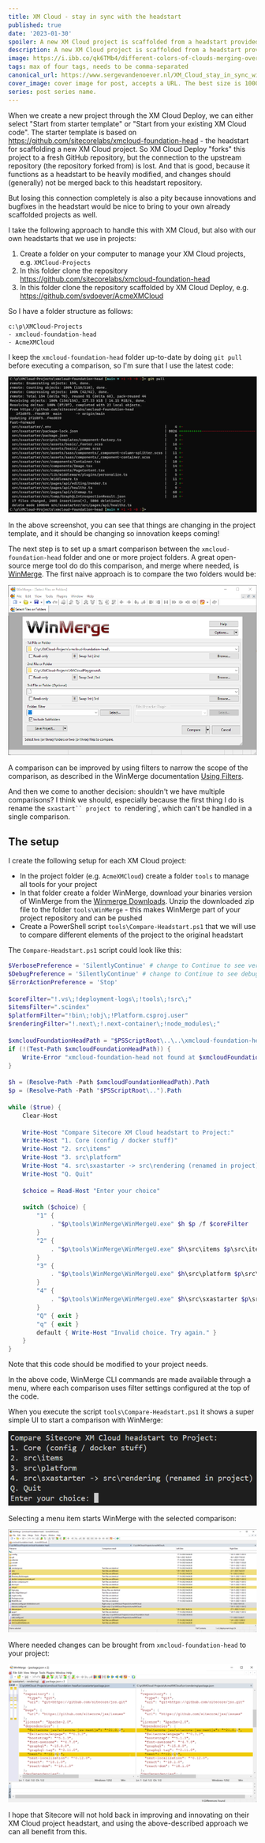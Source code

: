 ```yaml
---
title: XM Cloud - stay in sync with the headstart
published: true
date: '2023-01-30'
spoiler: A new XM Cloud project is scaffolded from a headstart provided by Sitecore. But how do you stay in sync with that headstart in case Sitecore decides to fix issues or include innovations? In this post, I will describe how we do this in general when starting from a headstart.  
description: A new XM Cloud project is scaffolded from a headstart provided by Sitecore. But how do you stay in sync with that headstart in case Sitecore decides to fix issues or include innovations? In this post, I will describe how we do this in general when starting from a headstart.
image: https://i.ibb.co/qk6TMb4/different-colors-of-clouds-merging-over-the-surface-of-the-earth.png
tags: max of four tags, needs to be comma-separated
canonical_url: https://www.sergevandenoever.nl/XM_Cloud_stay_in_sync_with_the_headstart/
cover_image: cover image for post, accepts a URL. The best size is 1000 x 420.
series: post series name.
---
```


When we create a new project through the XM Cloud Deploy, we can either select "Start from starter template" or "Start from your existing XM Cloud code". The starter template is based on https://github.com/sitecorelabs/xmcloud-foundation-head - the headstart for scaffolding a new XM Cloud project. So XM Cloud Deploy "forks" this project to a fresh GitHub repository, but the connection to the upstream repository (the repository forked from) is lost. And that is good, because it functions as a headstart to be heavily modified, and changes should (generally) not be merged back to this headstart repository.

But losing this connection completely is also a pity because innovations and bugfixes in the headstart would be nice to bring to your own already scaffolded projects as well.

I take the following approach to handle this with XM Cloud, but also with our own headstarts that we use in projects:

1. Create a folder on your computer to manage your XM Cloud projects, e.g. `XMCloud-Projects`
2. In this folder clone the repository https://github.com/sitecorelabs/xmcloud-foundation-head
3. In this folder clone the repository scaffolded by XM Cloud Deploy, e.g. https://github.com/svdoever/AcmeXMCloud

So I have a folder structure as follows:

```
c:\p\XMCloud-Projects
- xmcloud-foundation-head
- AcmeXMCloud
```

I keep the `xmcloud-foundation-head` folder up-to-date by doing `git pull` before executing a comparison, so I'm sure that I use the latest code:

![Execute a git pull on the headstart](XM_Cloud_stay_in_sync_with_the_headstart/r0o5amc050.png)

In the above screenshot, you can see that things are changing in the project template, and it should be changing so innovation keeps coming!

The next step is to set up a smart comparison between the `xmcloud-foundation-head` folder and one or more project folders. A great open-source merge tool do do this comparison, and merge where needed, is [WinMerge](https://winmerge.org/). The first naive approach is to compare the two folders would be:

![Naive folder compare](XM_Cloud_stay_in_sync_with_the_headstart/r0o14amc0140.png)

A comparison can be improved by using filters to narrow the scope of the comparison, as described in the WinMerge documentation [Using Filters](https://manual.winmerge.org/en/Filters.html).

And then we come to another decision: shouldn't we have multiple comparisons? I think we should, especially because the first thing I do is rename the `sxastart`` project to `rendering`, which can't be handled in a single comparison.  

## The setup

I create the following setup for each XM Cloud project:

- In the project folder (e.g. `AcmeXMCloud`) create a folder `tools` to manage all tools for your project
- In that folder create a folder WinMerge, download your binaries version of WinMerge from the [Winmerge Downloads](https://winmerge.org/downloads). Unzip the downloaded zip file to the folder `tools\WinMerge` - this makes WinMerge part of your project repository and can be pushed
- Create a PowerShell script `tools\Compare-Headstart.ps1` that we will use to compare different elements of the project to the original headstart

The `Compare-Headstart.ps1` script could look like this:

```powershell
$VerbosePreference = 'SilentlyContinue' # change to Continue to see verbose output
$DebugPreference = 'SilentlyContinue' # change to Continue to see debug output
$ErrorActionPreference = 'Stop'

$coreFilter="!.vs\;!deployment-logs\;!tools\;!src\;"
$itemsFilter=".scindex"
$platformFilter="!bin\;!obj\;!Platform.csproj.user"
$renderingFilter="!.next\;!.next-container\;!node_modules\;"

$xmcloudFoundationHeadPath = "$PSScriptRoot\..\..\xmcloud-foundation-head" 
if (!(Test-Path $xmcloudFoundationHeadPath)) {
    Write-Error "xmcloud-foundation-head not found at $xmcloudFoundationHeadPath"
}

$h = (Resolve-Path -Path $xmcloudFoundationHeadPath).Path
$p = (Resolve-Path -Path "$PSScriptRoot\..").Path

while ($true) {
    Clear-Host

    Write-Host "Compare Sitecore XM Cloud headstart to Project:"
    Write-Host "1. Core (config / docker stuff)"
    Write-Host "2. src\items"
    Write-Host "3. src\platform"
    Write-Host "4. src\sxastarter -> src\rendering (renamed in project)"
    Write-Host "Q. Quit"

    $choice = Read-Host "Enter your choice"

    switch ($choice) {
        "1" { 
            . "$p\tools\WinMerge\WinMergeU.exe" $h $p /f $coreFilter
        }
        "2" { 
            . "$p\tools\WinMerge\WinMergeU.exe" $h\src\items $p\src\items /f $itemsFilter
        }
        "3" { 
            . "$p\tools\WinMerge\WinMergeU.exe" $h\src\platform $p\src\platform /f $platformFilter
        }
        "4" { 
            . "$p\tools\WinMerge\WinMergeU.exe" $h\src\sxastarter $p\src\rendering /f $renderingFilter
        }
        "Q" { exit }
        "q" { exit }
        default { Write-Host "Invalid choice. Try again." }
    }
}
```

Note that this code should be modified to your project needs.

In the above code, WinMerge CLI commands are made available through a menu, where each comparison uses filter settings configured at the top of the code.

When you execute the script `tools\Compare-Headstart.ps1` it shows a super simple UI to start a comparison with WinMerge:

![A simple WinMerge starter menu](XM_Cloud_stay_in_sync_with_the_headstart/r0o10pmc0100.png)

Selecting a menu item starts WinMerge with the selected comparison:

![WinMerge in action](XM_Cloud_stay_in_sync_with_the_headstart/r0o37pmc0370.png)

Where needed changes can be brought from `xmcloud-foundation-head` to your project:

![Winmerge file compare](XM_Cloud_stay_in_sync_with_the_headstart/r1o13amc1131.png)

I hope that Sitecore will not hold back in improving and innovating on their XM Cloud project headstart, and using the above-described approach we can all benefit from this.
